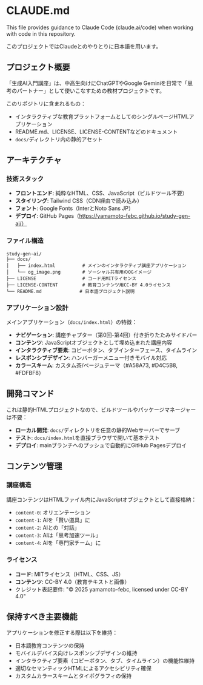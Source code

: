 # CLAUDE.md

This file provides guidance to Claude Code (claude.ai/code) when working with code in this repository.

このプロジェクトではClaudeとのやりとりに日本語を用います。

## プロジェクト概要

「生成AI入門講座」は、中高生向けにChatGPTやGoogle Geminiを日常で「思考のパートナー」として使いこなすための教材プロジェクトです。

このリポジトリに含まれるもの：
- インタラクティブな教育プラットフォームとしてのシングルページHTMLアプリケーション
- README.md、LICENSE、LICENSE-CONTENTなどのドキュメント
- `docs/`ディレクトリ内の静的アセット

## アーキテクチャ

### 技術スタック
- **フロントエンド**: 純粋なHTML、CSS、JavaScript（ビルドツール不要）
- **スタイリング**: Tailwind CSS（CDN経由で読み込み）
- **フォント**: Google Fonts（InterとNoto Sans JP）
- **デプロイ**: GitHub Pages（https://yamamoto-febc.github.io/study-gen-ai/）

### ファイル構造
```
study-gen-ai/
├── docs/
│   ├── index.html          # メインのインタラクティブ講座アプリケーション
│   └── og_image.png        # ソーシャル共有用のOGイメージ
├── LICENSE                 # コード用MITライセンス
├── LICENSE-CONTENT         # 教育コンテンツ用CC-BY 4.0ライセンス
└── README.md              # 日本語プロジェクト説明
```

### アプリケーション設計
メインアプリケーション（`docs/index.html`）の特徴：
- **ナビゲーション**: 講座チャプター（第0回-第4回）付き折りたたみサイドバー
- **コンテンツ**: JavaScriptオブジェクトとして埋め込まれた講座内容
- **インタラクティブ要素**: コピーボタン、タブインターフェース、タイムライン
- **レスポンシブデザイン**: ハンバーガーメニュー付きモバイル対応
- **カラースキーム**: カスタム茶/ベージュテーマ（#A58A73, #D4C5B8, #FDFBF8）

## 開発コマンド

これは静的HTMLプロジェクトなので、ビルドツールやパッケージマネージャーは不要：

- **ローカル開発**: `docs/`ディレクトリを任意の静的Webサーバーでサーブ
- **テスト**: `docs/index.html`を直接ブラウザで開いて基本テスト
- **デプロイ**: mainブランチへのプッシュで自動的にGitHub Pagesデプロイ

## コンテンツ管理

### 講座構造
講座コンテンツはHTMLファイル内にJavaScriptオブジェクトとして直接格納：
- `content-0`: オリエンテーション
- `content-1`: AIを「賢い道具」に
- `content-2`: AIとの「対話」
- `content-3`: AIは「思考加速ツール」
- `content-4`: AIを「専門家チーム」に

### ライセンス
- **コード**: MITライセンス（HTML、CSS、JS）
- **コンテンツ**: CC-BY 4.0（教育テキストと画像）
- クレジット表記要件: "© 2025 yamamoto-febc, licensed under CC-BY 4.0"

## 保持すべき主要機能

アプリケーションを修正する際は以下を維持：
- 日本語教育コンテンツの保持
- モバイルデバイス向けレスポンシブデザインの維持
- インタラクティブ要素（コピーボタン、タブ、タイムライン）の機能性維持
- 適切なセマンティックHTMLによるアクセシビリティ確保
- カスタムカラースキームとタイポグラフィの保持